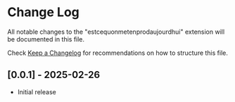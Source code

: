 # Change Log

All notable changes to the "estcequonmetenprodaujourdhui" extension will be documented in this file.

Check [Keep a Changelog](http://keepachangelog.com/) for recommendations on how to structure this file.

## [0.0.1] - 2025-02-26

- Initial release